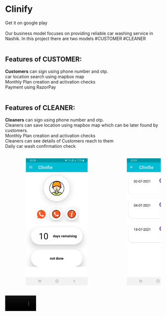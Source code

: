 # Clinify
Get it on google play
<br>
<br>
Our business model focuses on providing reliable car washing service in Nashik.
In this project there are two models
#CUSTOMER
#CLEANER
<br>
<br>
<h2>Features of CUSTOMER:</h2>
<b>Customers</b> can sign using phone number and otp.
<br>
car location search using mapbox map
<br>
Monthly Plan creation and activation checks
<br>
Payment using RazorPay
<br><br>
<h2>Features of CLEANER:</h2>
<b>Cleaners</b> can sign using phone number and otp.
<br>
Cleaners can save location using mapbox map which can be later found by customers.
<br>
Monthly Plan creation and activation checks
<br>
Cleaners can see details of Customers reach to them
<br>
Daily car wash confirmation check
<br>
<br>
<pre>        <img src="app/images/126812758-c9ea5e30-68d6-4732-a3ed-e472b3d440b8.jpg" width="200">               <img src="app/images/126813448-20685b77-1d06-4e2f-8a5b-1740296a6aca.jpg" width="200">               <img src="app/images/126813970-49d2c5ab-59fc-4d03-a3d6-91a84ee68731.jpg" width="200"><pre>


<video src='https://user-images.githubusercontent.com/58764738/139266627-dfe2db20-deb5-4801-8990-5a6523362c5b.mp4' width="100">










